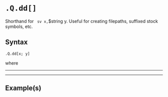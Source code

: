 # `.Q.dd[]`


Shorthand for ` sv x,`$string y.
Useful for creating filepaths, suffixed stock symbols, etc.

## Syntax

~~~~
.Q.dd[x; y]
~~~~

where



---------------------------------------------------------------------------------------
---------------------------------------------------------------------------------------


## Example(s)


